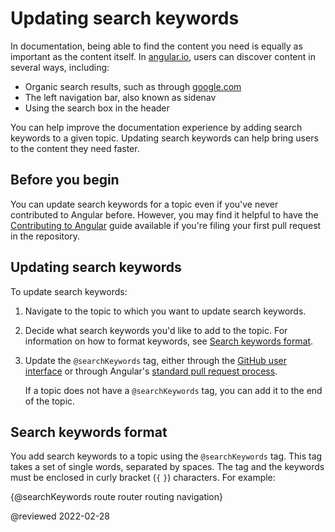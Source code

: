 # Updating search keywords

In documentation, being able to find the content you need is equally as important as the content itself.
In [angular.io](https://angular.io), users can discover content in several ways, including:

* Organic search results, such as through [google.com](https://google.com)
* The left navigation bar, also known as sidenav
* Using the search box in the header

You can help improve the documentation experience by adding search keywords to a given topic.
Updating search keywords can help bring users to the content they need faster.

## Before you begin

You can update search keywords for a topic even if you've never contributed to Angular before.
However, you may find it helpful to have the [Contributing to Angular](https://github.com/angular/angular/blob/main/CONTRIBUTING.md) guide available if you're filing your first pull request in the repository.

## Updating search keywords

To update search keywords:

1. Navigate to the topic to which you want to update search keywords.

1. Decide what search keywords you'd like to add to the topic.
   For information on how to format keywords, see [Search keywords format](#format).

1. Update the `@searchKeywords` tag, either through the [GitHub user interface](guide/updating-content-github-ui) or through Angular's [standard pull request process](https://github.com/angular/angular/blob/main/CONTRIBUTING.md#submit-pr).

   If a topic does not have a `@searchKeywords` tag, you can add it to the end of the topic.

<a id="format"></a>

## Search keywords format

You add search keywords to a topic using the `@searchKeywords` tag.
This tag takes a set of single words, separated by spaces.
The tag and the keywords must be enclosed in curly bracket (`{` `}`) characters.
For example:

<code-example>

&lcub;&commat;searchKeywords route router routing navigation&rcub;

</code-example>

<!-- links -->

<!-- external links -->

<!-- end links -->

@reviewed 2022-02-28
